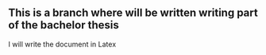 ## This is a branch where will be written writing part of the bachelor thesis

I will write the document in Latex
